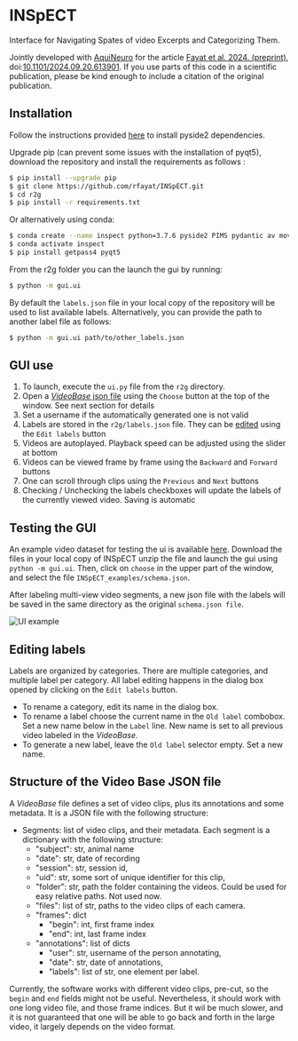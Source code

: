 # INSpECT

Interface for Navigating Spates of video Excerpts and Categorizing Them.

Jointly developed with [AquiNeuro](https://aquineuro.eu/en/team-en/) for the article [Fayat et al. 2024. (preprint)](https://www.biorxiv.org/content/10.1101/2024.09.20.613901v1), doi:[10.1101/2024.09.20.613901](https://doi.org/10.1101/2024.09.20.613901). If you use parts of this code in a scientific publication, please be kind enough to include a citation of the original publication.

## Installation
Follow the instructions provided [here](https://github.com/PySide/pyside2/wiki/Dependencies) to install pyside2 dependencies.


Upgrade pip (can prevent some issues with the installation of pyqt5), download the repository and install the requirements as follows :

```bash
$ pip install --upgrade pip
$ git clone https://github.com/rfayat/INSpECT.git
$ cd r2g
$ pip install -r requirements.txt
```

Or alternatively using conda:

```bash
$ conda create --name inspect python=3.7.6 pyside2 PIMS pydantic av moviepy
$ conda activate inspect
$ pip install getpass4 pyqt5
```

From the r2g folder you can the launch the gui by running:

```bash
$ python -m gui.ui
```

By default the `labels.json` file in your local copy of the repository will be used to list available labels. Alternatively, you can provide the path to another label file as follows:

```bash
$ python -m gui.ui path/to/other_labels.json
```

## GUI use

1. To launch, execute the `ui.py` file from the `r2g` directory.
2. Open a [_VideoBase_ json file](#video_base) using the `Choose` button at the top of the window. See next section for details
3. Set a username if the automatically generated one is not valid
4. Labels are stored in the `r2g/labels.json` file. They can be [edited](#label_edit) using the `Edit labels` button
5. Videos are autoplayed. Playback speed can be adjusted using the slider at bottom
6. Videos can be viewed frame by frame using the `Backward` and `Forward` buttons
7. One can scroll through clips using the `Previous` and `Next` buttons
8. Checking / Unchecking the labels checkboxes will update the labels of the currently viewed video. Saving is automatic

## Testing the GUI

An example video dataset for testing the ui is available [here](https://drive.google.com/drive/folders/1XJVYgZSXY3PVUDiT1vgqhJmSErdgJGaz?usp=sharing). Download the files in your local copy of INSpECT unzip the file and launch the gui using `python -m gui.ui`. Then, click on `choose` in the upper part of the window, and select the file `INSpECT_examples/schema.json`. 

After labeling multi-view video segments, a new json file with the labels will be saved in the same directory as the original `schema.json file`.

![UI example](INSpECT_ui.gif)



##  <a name="label_edit"></a> Editing labels

Labels are organized by categories. There are multiple categories, and multiple label per category.
All label editing happens in the dialog box opened by clicking on the `Edit labels` button.
* To rename a category, edit its name in the dialog box.
* To rename a label choose the current name in the `Old label` combobox.
Set a new name below in the `Label` line. New name is set to all previous video labeled in the _VideoBase_.
* To generate a new label, leave the `Old label` selector empty. Set a new name.

##  <a name="video_base"></a> Structure of the Video Base JSON file

A _VideoBase_ file defines a set of video clips, plus its annotations and some metadata.
It is a JSON file with the following structure:
* Segments: list of video clips, and their metadata. Each segment is a dictionary with the following structure:
  * "subject": str, animal name
  * "date": str, date of recording
  * "session": str, session id,
  * "uid": str, some sort of unique identifier for this clip,
  * "folder": str, path the folder containing the videos. Could be used for easy relative paths. Not used now.
  * "files": list of str, paths to the video clips of each camera.
  * "frames": dict
    * "begin": int, first frame index
    * "end": int, last frame index
  * "annotations": list of dicts
    * "user": str, username of the person annotating,
    * "date": str, date of annotations,
    * "labels": list of str, one element per label.

Currently, the software works with different video clips, pre-cut, so the `begin` and `end` fields might not be useful.
Nevertheless, it should work with one long video file, and those frame indices. But it wil be much slower, and it is not guaranteed that one
will be able to go back and forth in the large video, it largely depends on the video format.
